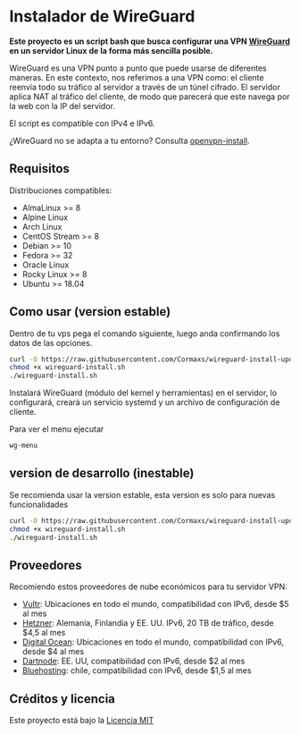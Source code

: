 # Instalador de WireGuard

**Este proyecto es un script bash que busca configurar una VPN [WireGuard](https://www.wireguard.com/) en un servidor Linux de la forma más sencilla posible.**

WireGuard es una VPN punto a punto que puede usarse de diferentes maneras. En este contexto, nos referimos a una VPN como: el cliente reenvía todo su tráfico al servidor a través de un túnel cifrado.
El servidor aplica NAT al tráfico del cliente, de modo que parecerá que este navega por la web con la IP del servidor.

El script es compatible con IPv4 e IPv6.

¿WireGuard no se adapta a tu entorno? Consulta [openvpn-install](https://github.com/angristan/openvpn-install).

## Requisitos

Distribuciones compatibles:

- AlmaLinux >= 8
- Alpine Linux
- Arch Linux
- CentOS Stream >= 8
- Debian >= 10
- Fedora >= 32
- Oracle Linux
- Rocky Linux >= 8
- Ubuntu >= 18.04

## Como usar (version estable)

Dentro de tu vps pega el comando siguiente, luego anda confirmando los datos de las opciones.

```bash
curl -O https://raw.githubusercontent.com/Cormaxs/wireguard-install-update/master/wireguard-install.sh
chmod +x wireguard-install.sh
./wireguard-install.sh
```

Instalará WireGuard (módulo del kernel y herramientas) en el servidor, lo configurará, creará un servicio systemd y un archivo de configuración de cliente.

Para ver el menu ejecutar

```bash
wg-menu
```

## version de desarrollo (inestable)

Se recomienda usar la version estable, esta version es solo para nuevas funcionalidades

```bash
curl -O https://raw.githubusercontent.com/Cormaxs/wireguard-install-update/funcionalidades/wireguard-install.sh
chmod +x wireguard-install.sh
./wireguard-install.sh
```

## Proveedores

Recomiendo estos proveedores de nube económicos para tu servidor VPN:

- [Vultr](https://www.vultr.com/?ref=8948982-8H): Ubicaciones en todo el mundo, compatibilidad con IPv6, desde $5 al mes
- [Hetzner](https://hetzner.cloud/?ref=ywtlvZsjgeDq): Alemania, Finlandia y EE. UU. IPv6, 20 TB de tráfico, desde $4,5 al mes
- [Digital Ocean](https://m.do.co/c/ed0ba143fe53): Ubicaciones en todo el mundo, compatibilidad con IPv6, desde $4 al mes
- [Dartnode](https://dartnode.com/vps/1/configure): EE. UU, compatibilidad con IPv6, desde $2 al mes
- [Bluehosting](https://panel.bluehosting.host/cart.php?a=confproduct&i=0): chile, compatibilidad con IPv6, desde $1,5 al mes

## Créditos y licencia

Este proyecto está bajo la [Licencia MIT](https://raw.githubusercontent.com/angristan/wireguard-install/master/LICENSE)
